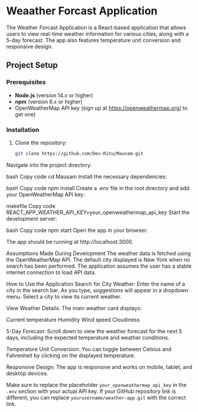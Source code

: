 # Weaather Forcast Application

The Weather Forcast Application is a React-based application that allows users to view real-time weather information for various cities, along with a 5-day forecast. The app also features temperature unit conversion and responsive design.

## Project Setup

### Prerequisites
- **Node.js** (version 14.x or higher)
- **npm** (version 6.x or higher)
- OpenWeatherMap API key (sign up at https://openweathermap.org/ to get one)

### Installation

1. Clone the repository:
   ```bash
   git clone https://github.com/Dev-Ritu/Mausam.git
Navigate into the project directory:

bash
Copy code
cd Mausam
Install the necessary dependencies:

bash
Copy code
npm install
Create a .env file in the root directory and add your OpenWeatherMap API key:

makefile
Copy code
REACT_APP_WEATHER_API_KEY=your_openweathermap_api_key
Start the development server:

bash
Copy code
npm start
Open the app in your browser:

The app should be running at http://localhost:3000.

Assumptions Made During Development
The weather data is fetched using the OpenWeatherMap API.
The default city displayed is New York when no search has been performed.
The application assumes the user has a stable internet connection to load API data.

How to Use the Application
Search for City Weather: Enter the name of a city in the search bar. As you type, suggestions will appear in a dropdown menu. Select a city to view its current weather.

View Weather Details: The main weather card displays:

Current temperature
Humidity
Wind speed
Cloudiness

5-Day Forecast: Scroll down to view the weather forecast for the next 5 days, including the expected temperature and weather conditions.

Temperature Unit Conversion: You can toggle between Celsius and Fahrenheit by clicking on the displayed temperature.

Responsive Design: The app is responsive and works on mobile, tablet, and desktop devices.

Make sure to replace the placeholder `your_openweathermap_api_key` in the `.env` section with your actual API key. If your GitHub repository link is different, you can replace `yourusername/weather-app.git` with the correct link.
